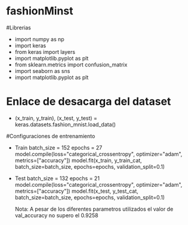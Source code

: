 # fashionMinst
#Librerias
- import numpy as np
- import keras
- from keras import layers
- import matplotlib.pyplot as plt
- from sklearn.metrics import confusion_matrix
- import seaborn as sns
- import matplotlib.pyplot as plt

# Enlace de desacarga del dataset
- (x_train, y_train), (x_test, y_test) = keras.datasets.fashion_mnist.load_data()

#Configuraciones de entrenamiento
- Train
  batch_size = 152
  epochs = 27
  model.compile(loss="categorical_crossentropy", optimizer="adam", metrics=["accuracy"])
  model.fit(x_train, y_train_cat, batch_size=batch_size, epochs=epochs, validation_split=0.1)
- Test
  batch_size = 132
  epochs = 21
  model.compile(loss="categorical_crossentropy", optimizer="adam", metrics=["accuracy"])
  model.fit(x_test, y_test_cat, batch_size=batch_size, epochs=epochs, validation_split=0.1)
  
  Nota: A pesar de los diferentes parametros utilizados el valor  de val_accuracy no supero el 0.9258
  

